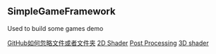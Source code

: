 ## SimpleGameFramework
Used to build some games demo

[GitHub如何忽略文件或者文件夹](Notes/GitHub如何忽略文件或者文件夹.md)
[2D Shader](Notes/Shader笔记/1.0_2Dshader.md)
[Post Processing](Notes/Shader笔记/2.PostProcessing.md)
[3D shader](Notes/Shader笔记/3.3Dshader.md)